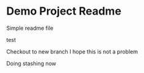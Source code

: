 # Demo Project Readme

Simple readme file

test

Checkout to new branch
I hope this is not a problem

Doing stashing now
